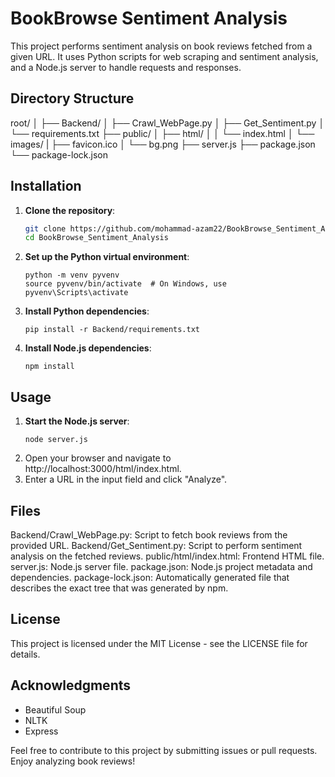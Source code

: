 # BookBrowse Sentiment Analysis

This project performs sentiment analysis on book reviews fetched from a given URL. It uses Python scripts for web scraping and sentiment analysis, and a Node.js server to handle requests and responses.

## Directory Structure

  root/ 
    │ 
    ├── Backend/ 
    │      ├── Crawl_WebPage.py
    │      ├── Get_Sentiment.py
    │      └── requirements.txt
    ├── public/ 
    │     ├── html/ 
    │     │     └── index.html
    │     └── images/
    |           ├── favicon.ico
    │           └── bg.png
    ├── server.js
    ├── package.json
    └── package-lock.json


## Installation

1. **Clone the repository**:
   ```bash
   git clone https://github.com/mohammad-azam22/BookBrowse_Sentiment_Analysis.git
   cd BookBrowse_Sentiment_Analysis
2. **Set up the Python virtual environment**:
   ```
   python -m venv pyvenv
   source pyvenv/bin/activate  # On Windows, use pyvenv\Scripts\activate
   ```
3. **Install Python dependencies**:
   ```
   pip install -r Backend/requirements.txt
   ```
4. **Install Node.js dependencies**:
   ```
   npm install
   ```

## Usage
1. **Start the Node.js server**:
   ```
   node server.js
   ```
2. Open your browser and navigate to http://localhost:3000/html/index.html.
3. Enter a URL in the input field and click "Analyze".

## Files
  Backend/Crawl_WebPage.py: Script to fetch book reviews from the provided URL.
  Backend/Get_Sentiment.py: Script to perform sentiment analysis on the fetched reviews.
  public/html/index.html: Frontend HTML file.
  server.js: Node.js server file.
  package.json: Node.js project metadata and dependencies.
  package-lock.json: Automatically generated file that describes the exact tree that was generated by npm.

## License
  This project is licensed under the MIT License - see the LICENSE file for details.

## Acknowledgments
  - Beautiful Soup
  - NLTK
  - Express

Feel free to contribute to this project by submitting issues or pull requests. Enjoy analyzing book reviews!
